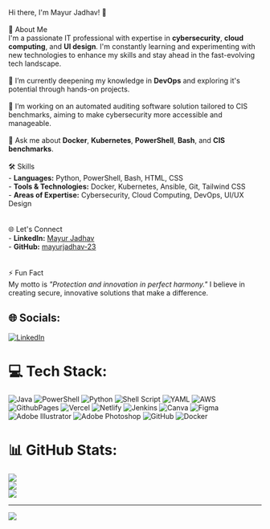Hi there, I'm Mayur Jadhav! 👋<br><br> 🚀 About Me<br>I'm a passionate IT professional with expertise in **cybersecurity**, **cloud computing**, and **UI design**. I'm constantly learning and experimenting with new technologies to enhance my skills and stay ahead in the fast-evolving tech landscape.<br><br>🌱 I’m currently deepening my knowledge in **DevOps** and exploring it's potential through hands-on projects.<br><br>🔭 I’m working on an automated auditing software solution tailored to CIS benchmarks, aiming to make cybersecurity more accessible and manageable.<br><br>💬 Ask me about **Docker**, **Kubernetes**, **PowerShell**, **Bash**, and **CIS benchmarks**.<br><br>🛠️ Skills<br>- **Languages:** Python, PowerShell, Bash, HTML, CSS<br>- **Tools & Technologies:** Docker, Kubernetes, Ansible, Git, Tailwind CSS<br>- **Areas of Expertise:** Cybersecurity, Cloud Computing, DevOps, UI/UX Design<br><br><br>🌐 Let's Connect<br>- **LinkedIn:** [Mayur Jadhav](https://www.linkedin.com/in/mayur-jadhav)<br>- **GitHub:** [mayurjadhav-23](https://github.com/mayurjadhav-23)<br><br><br>⚡ Fun Fact<br>My motto is *"Protection and innovation in perfect harmony."* I believe in creating secure, innovative solutions that make a difference.<br>


## 🌐 Socials:
[![LinkedIn](https://img.shields.io/badge/LinkedIn-%230077B5.svg?logo=linkedin&logoColor=white)](https://linkedin.com/in/linkedin.com/in/mayurjadhav023) 

# 💻 Tech Stack:
![Java](https://img.shields.io/badge/java-%23ED8B00.svg?style=flat&logo=openjdk&logoColor=white) ![PowerShell](https://img.shields.io/badge/PowerShell-%235391FE.svg?style=flat&logo=powershell&logoColor=white) ![Python](https://img.shields.io/badge/python-3670A0?style=flat&logo=python&logoColor=ffdd54) ![Shell Script](https://img.shields.io/badge/shell_script-%23121011.svg?style=flat&logo=gnu-bash&logoColor=white) ![YAML](https://img.shields.io/badge/yaml-%23ffffff.svg?style=flat&logo=yaml&logoColor=151515) ![AWS](https://img.shields.io/badge/AWS-%23FF9900.svg?style=flat&logo=amazon-aws&logoColor=white) ![GithubPages](https://img.shields.io/badge/github%20pages-121013?style=flat&logo=github&logoColor=white) ![Vercel](https://img.shields.io/badge/vercel-%23000000.svg?style=flat&logo=vercel&logoColor=white) ![Netlify](https://img.shields.io/badge/netlify-%23000000.svg?style=flat&logo=netlify&logoColor=#00C7B7) ![Jenkins](https://img.shields.io/badge/jenkins-%232C5263.svg?style=flat&logo=jenkins&logoColor=white) ![Canva](https://img.shields.io/badge/Canva-%2300C4CC.svg?style=flat&logo=Canva&logoColor=white) ![Figma](https://img.shields.io/badge/figma-%23F24E1E.svg?style=flat&logo=figma&logoColor=white) ![Adobe Illustrator](https://img.shields.io/badge/adobe%20illustrator-%23FF9A00.svg?style=flat&logo=adobe%20illustrator&logoColor=white) ![Adobe Photoshop](https://img.shields.io/badge/adobe%20photoshop-%2331A8FF.svg?style=flat&logo=adobe%20photoshop&logoColor=white) ![GitHub](https://img.shields.io/badge/github-%23121011.svg?style=flat&logo=github&logoColor=white) ![Docker](https://img.shields.io/badge/docker-%230db7ed.svg?style=flat&logo=docker&logoColor=white)
# 📊 GitHub Stats:
![](https://github-readme-stats.vercel.app/api?username=mayurjadhav-23&theme=dark&hide_border=false&include_all_commits=true&count_private=true)<br/>
![](https://github-readme-streak-stats.herokuapp.com/?user=mayurjadhav-23&theme=dark&hide_border=false)<br/>
![](https://github-readme-stats.vercel.app/api/top-langs/?username=mayurjadhav-23&theme=dark&hide_border=false&include_all_commits=true&count_private=true&layout=compact)

---
[![](https://visitcount.itsvg.in/api?id=mayurjadhav-23&icon=5&color=11)](https://visitcount.itsvg.in)
